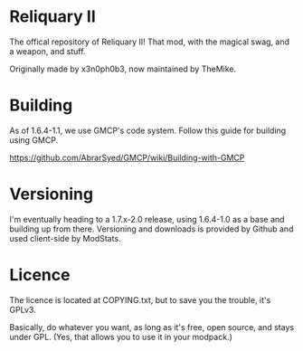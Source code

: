 Reliquary II
=========

The offical repository of Reliquary II! That mod, with the magical swag, and a weapon, and stuff.

Originally made by x3n0ph0b3, now maintained by TheMike.

Building
=========

As of 1.6.4-1.1, we use GMCP's code system. Follow this guide for building using GMCP.

https://github.com/AbrarSyed/GMCP/wiki/Building-with-GMCP

Versioning
=========

I'm eventually heading to a 1.7.x-2.0 release, using 1.6.4-1.0 as a base and building up from there. Versioning and downloads is provided by Github and used client-side by ModStats.

Licence
=========

The licence is located at COPYING.txt, but to save you the trouble, it's GPLv3. 

Basically, do whatever you want, as long as it's free, open source, and stays under GPL. (Yes, that allows you to use it in your modpack.)
